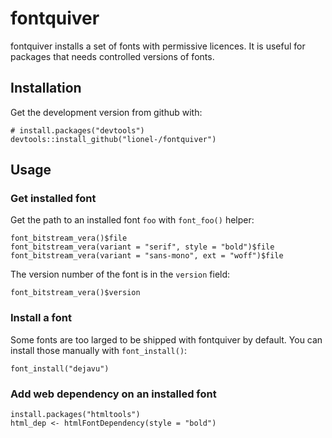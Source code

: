 
# fontquiver

fontquiver installs a set of fonts with permissive licences. It is
useful for packages that needs controlled versions of fonts.


## Installation

Get the development version from github with:

```{r}
# install.packages("devtools")
devtools::install_github("lionel-/fontquiver")
```

## Usage

### Get installed font

Get the path to an installed font `foo` with `font_foo()` helper:

```{r}
font_bitstream_vera()$file
font_bitstream_vera(variant = "serif", style = "bold")$file
font_bitstream_vera(variant = "sans-mono", ext = "woff")$file
```

The version number of the font is in the `version` field:

```{r}
font_bitstream_vera()$version
```

### Install a font

Some fonts are too larged to be shipped with fontquiver by
default. You can install those manually with `font_install()`:

```{r}
font_install("dejavu")
```

### Add web dependency on an installed font

```{r}
install.packages("htmltools")
html_dep <- htmlFontDependency(style = "bold")
```
